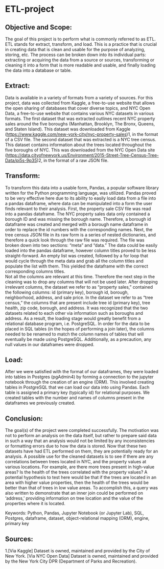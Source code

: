# ETL-project

## Objective and Scope:
The goal of this project is to perform what is commonly referred to as ETL.  ETL stands for extract, transform, and load.  This is a practice that is crucial in creating data that is clean and usable for the purpose of analyzing, storing, etc.  The process can be broken down into its individual parts: extracting or acquiring the data from a source or sources, transforming or cleaning it into a form that is more readable and usable, and finally loading the data into a database or table.
## Extract:
Data is available in a variety of formats from a variety of sources.  For this project, data was collected from Kaggle, a free-to-use website that allows the open sharing of databases that cover diverse topics, and NYC Open Data, a free-to-use website that contains various NYC datasets in various formats.  The first dataset that was extracted outlines recent NYC property sales around the five boroughs (Manhattan, Brooklyn, The Bronx, Queens, and Staten Island).  This dataset was downloaded from Kaggle (https://www.kaggle.com/new-york-city/nyc-property-sales)1, in the format of a CSV file.  The second dataset that was extracted is a NYC tree census.  This dataset contains information about the trees located throughout the five boroughs of NYC.  This was downloaded from the NYC Open Data site (https://data.cityofnewyork.us/Environment/2015-Street-Tree-Census-Tree-Data/pi5s-9p35)2, in the format of a raw JSON file.

## Transform:
To transform this data into a usable form, Pandas, a popular software library written for the Python programming language, was utilized.  Pandas proved to be very effective here due to its ability to easily load data from a file into a pandas dataframe, where data can be manipulated into a form the user finds relevant to their analysis.  First, the property sale CSV file was read into a pandas dataframe.  The NYC property sales data only contained a borough ID and was missing the borough name.  Therefore, a borough id dataframe was created and merged with a borough name dataframe in order to replace the id numbers with the corresponding names. Next, the tree census JSON file in its raw form is a series of nested dictionaries, and therefore a quick look through the raw file was required.  The file was broken down into two sections: “meta” and “data.”  The data could be easily loaded into the pandas dataframe, however column titles proved to be less straight-forward.  An empty list was created, followed by a for loop that would cycle through the meta data and grab all the column titles and populate the list with them.  This yielded the dataframe with the correct corresponding columns titles.  
Not all the columns are relevant at this time.  Therefore the next step in the cleaning was to drop any columns that will not be used later.  After dropping irrelevant columns, the dataset we refer to as “property sales,” contained the following columns: id (primary key), borough id, borough, neighborhood, address, and sale price.  In the dataset we refer to as “tree census,” the columns that are present include tree id (primary key), tree health, zip code, borough, and address.  It was recognized that the two datasets related to each other via information such as boroughs and address.  As a result, the loading stage would greatly benefit from a relational database program, i.e. PostgreSQL.  In order for the data to be placed in SQL tables (in the hopes of performing a join later), the columns needed to be renamed to match the column names of tables that will eventually be made using PostgreSQL.  Additionally, as a precaution, any null values in our dataframes were dropped.

## Load:
After we were satisfied with the format of our dataframes, they were loaded into tables in Postgres (pgAdmin4) by forming a connection to the jupyter notebook through the creation of an engine (ORM).  This involved creating tables in PostgreSQL that we can load our data into using Pandas.  Each table is assigned a primary key (typically id) for relational purposes.  We created tables with the number and names of columns present in the dataframes we previously created.

## Conclusion:
The goal(s) of the project were completed successfully.  The motivation was not to perform an analysis on the data itself, but rather to prepare said data in such a way that an analysis would not be limited by any inconsistencies or formatting errors due to how the data is stored.  Now that these two datasets have had ETL performed on them, they are potentially ready for an analysis.  A possible use for the cleaned datasets is to see if there are any correlations between trees located in NYC, and the property values at various locations.  For example, are there more trees present in high-value areas?  Is the health of the trees correlated with the property values? A potential hypothesis to test here would be that if the trees are located in an area with higher value properties, then the health of the trees would be better than that of trees in low value areas.  To accomplish this, a query was also written to demonstrate that an inner join could be performed on ‘address,’ providing information on tree location and the value of the properties where it is located.

Keywords: Python, Pandas, Jupyter Notebook (or Jupyter Lab), SQL, Postgres, dataframe, dataset, object-relational mapping (ORM), engine, primary key

## Sources:
1.[Via Kaggle] Dataset is owned, maintained and provided by the City of New York.
[Via NYC Open Data] Dataset is owned, maintained and provided by the New York City DPR (Department of Parks and Recreation).
